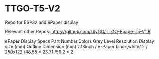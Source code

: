 # TTGO-T5-V2
Repo for ESP32 and ePaper display

Relevant other Repos:
https://github.com/LilyGO/TTGO-Epape-T5-V1.8


ePaper Display Specs
Part Number   Colors  Grey    Level    Resolution   Display    size  (mm) Outline  Dimension (mm) 
2.13inch / e-Paper black,white/ 2 /  250x122 /48.55 × 23.71 /59.2 × 2


